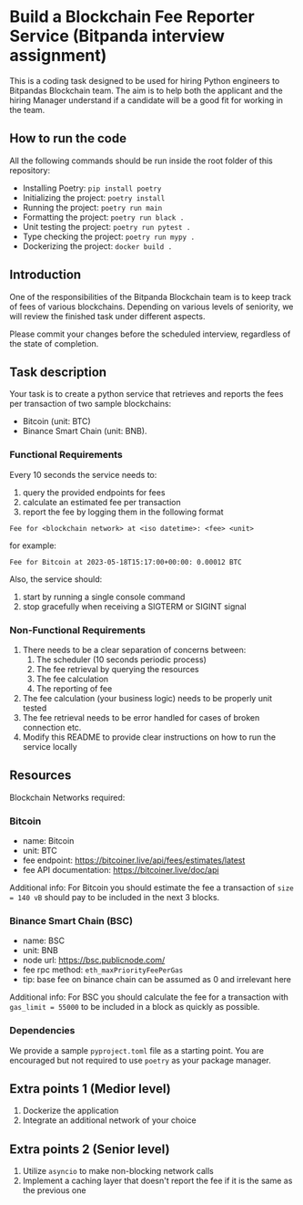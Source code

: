 # Build a Blockchain Fee Reporter Service (Bitpanda interview assignment)

This is a coding task designed to be used for hiring Python engineers to Bitpandas Blockchain team. The aim is to help 
both the applicant and the hiring Manager understand if a candidate will be a good fit for working in the team. 

## How to run the code
All the following commands should be run inside the root folder of this repository:
* Installing Poetry: ```pip install poetry```
* Initializing the project: ```poetry install```
* Running the project: ```poetry run main```
* Formatting the project: ```poetry run black .```
* Unit testing the project: ```poetry run pytest .```
* Type checking the project: ```poetry run mypy .```
* Dockerizing the project: ```docker build .```

## Introduction
One of the responsibilities of the Bitpanda Blockchain team is to keep track of fees of various blockchains.
Depending on various levels of seniority, we will review the finished task under different aspects. 

Please commit your changes before the scheduled interview, regardless of the state of completion. 

## Task description
Your task is to create a python service that retrieves and reports the fees per transaction of two sample blockchains:
* Bitcoin (unit: BTC)
* Binance Smart Chain (unit: BNB).

### Functional Requirements
Every 10 seconds the service needs to:
1. query the provided endpoints for fees
2. calculate an estimated fee per transaction
3. report the fee by logging them in the following format
```
Fee for <blockchain network> at <iso datetime>: <fee> <unit>
```
for example:
```
Fee for Bitcoin at 2023-05-18T15:17:00+00:00: 0.00012 BTC
```

Also, the service should:
1. start by running a single console command
2. stop gracefully when receiving a SIGTERM or SIGINT signal

### Non-Functional Requirements
1. There needs to be a clear separation of concerns between:
   1. The scheduler (10 seconds periodic process)
   2. The fee retrieval by querying the resources
   3. The fee calculation
   4. The reporting of fee
2. The fee calculation (your business logic) needs to be properly unit tested
3. The fee retrieval needs to be error handled for cases of broken connection etc.
4. Modify this README to provide clear instructions on how to run the service locally

## Resources

Blockchain Networks required:

### Bitcoin
- name: Bitcoin
- unit: BTC
- fee endpoint: https://bitcoiner.live/api/fees/estimates/latest
- fee API documentation: https://bitcoiner.live/doc/api

Additional info: For Bitcoin you should estimate the fee a transaction of `size = 140 vB` should pay
to be included in the next 3 blocks.

### Binance Smart Chain (BSC)
- name: BSC
- unit: BNB
- node url: https://bsc.publicnode.com/
- fee rpc method: `eth_maxPriorityFeePerGas`
- tip: base fee on binance chain can be assumed as 0 and irrelevant here

Additional info: For BSC you should calculate the fee for a transaction with `gas_limit = 55000` to be included
in a block as quickly as possible.

### Dependencies
We provide a sample `pyproject.toml` file as a starting point. You are encouraged but not required to use `poetry`
as your package manager.

## Extra points 1 (Medior level)
1. Dockerize the application
2. Integrate an additional network of your choice

## Extra points 2 (Senior level)
1. Utilize `asyncio` to make non-blocking network calls
2. Implement a caching layer that doesn't report the fee if it is the same as the previous one
